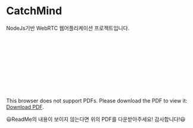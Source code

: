 # CatchMind

NodeJs기반 WebRTC 웹어플리케이션 프로젝트입니다.

<object data="https://github.com/unooo/CatchMind/files/6163115/Nodejs.Catch.Mind.1.pdf" type="application/pdf" width="700px" height="700px">
    <embed src="https://github.com/unooo/CatchMind/files/6163115/Nodejs.Catch.Mind.1.pdf">
        <p>This browser does not support PDFs. Please download the PDF to view it: <a href="https://github.com/unooo/CatchMind/files/6163115/Nodejs.Catch.Mind.1.pdf">Download PDF</a>.</p>
    </embed>
</object>


:smiley:ReadMe의 내용이 보이지 않는다면 위의 PDF를 다운받아주세요! 감사합니다!:smiley:
